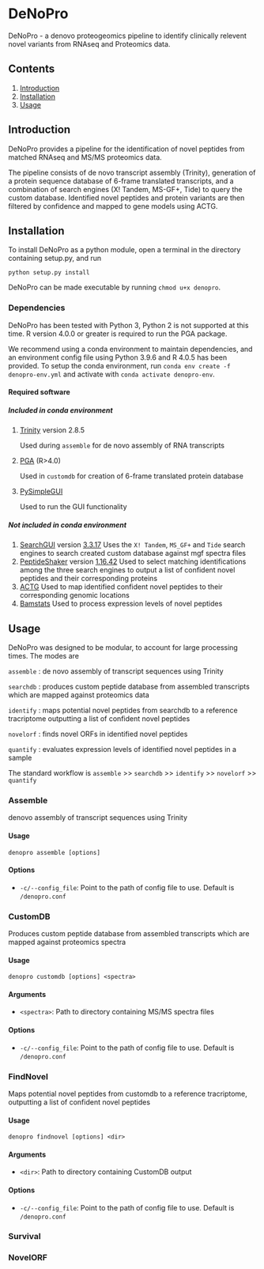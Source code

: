 # DeNoPro

DeNoPro - a denovo proteogeomics pipeline to identify clinically relevent novel variants from RNAseq and Proteomics data.

## Contents ##
1. [Introduction](#introduction)
2. [Installation](#installation)
3. [Usage](#usage)

## Introduction
DeNoPro provides a pipeline for the identification of novel peptides from matched RNAseq and MS/MS proteomics data. 

The pipeline consists of de novo transcript assembly (Trinity), generation of a protein sequence database of 6-frame translated transcripts, and a combination of search engines (X! Tandem, MS-GF+, Tide) to query the custom database. Identified novel peptides and protein variants are then filtered by confidence and mapped to gene models using ACTG.  


## Installation
To install DeNoPro as a python module, open a terminal in the directory containing setup.py, and run
```
python setup.py install
```
DeNoPro can be made executable by running `chmod u+x denopro`.

### Dependencies

DeNoPro has been tested with Python 3, Python 2 is not supported at this time. R version 4.0.0 or greater is required to run the PGA package. 

We recommend using a conda environment to maintain dependencies, and an environment config file using Python 3.9.6 and R 4.0.5 has been provided. To setup the conda environment, run `conda env create -f denopro-env.yml` and activate with `conda activate denopro-env`.

#### Required software

##### Included in conda environment
1. [Trinity](https://github.com/trinityrnaseq/trinityrnaseq/wiki) version 2.8.5
    
    Used during `assemble` for de novo assembly of RNA transcripts 

2. [PGA](https://github.com/wenbostar/PGA) (R>4.0)
    
    Used in `customdb` for creation of 6-frame translated protein database 

3. [PySimpleGUI](https://github.com/PySimpleGUI/PySimpleGUI)
    
    Used to run the GUI functionality

##### Not included in conda environment
1. [SearchGUI](https://compomics.github.io/projects/searchgui) version [3.3.17](https://mvnrepository.com/artifact/eu.isas.searchgui/SearchGUI/3.3.17)
    Uses the `X! Tandem`, `MS_GF+` and `Tide` search engines to search created custom database against mgf spectra files
2. [PeptideShaker](https://compomics.github.io/projects/peptide-shaker) version [1.16.42](https://mvnrepository.com/artifact/eu.isas.peptideshaker/PeptideShaker/1.16.42)
    Used to select matching identifications among the three search engines to output a list of confident novel peptides and their corresponding proteins
3. [ACTG](https://academic.oup.com/bioinformatics/article/33/8/1218/2748210)
    Used to map identified confident novel peptides to their corresponding genomic locations
4. [Bamstats](https://github.com/guigolab/bamstats)
    Used to process expression levels of novel peptides 

## Usage

DeNoPro was designed to be modular, to account for large processing times. The modes are

`assemble` : de novo assembly of transcript sequences using Trinity

`searchdb` : produces custom peptide database from assembled transcripts which are mapped against proteomics data

`identify` : maps potential novel peptides from searchdb to a reference tracriptome outputting a list of confident novel peptides

`novelorf` : finds novel ORFs in identified novel peptides

`quantify` : evaluates expression levels of identified novel peptides in a sample

The standard workflow is 
    `assemble` >> `searchdb` >> `identify` >> `novelorf` >> `quantify`

### Assemble 
denovo assembly of transcript sequences using Trinity

#### Usage
```
denopro assemble [options]
```

#### Options
* `-c/--config_file`: Point to the path of config file to use. Default is `/denopro.conf`

### CustomDB 
Produces custom peptide database from assembled transcripts which are mapped against proteomics spectra

#### Usage
```
denopro customdb [options] <spectra>
```

#### Arguments
* `<spectra>`: Path to directory containing MS/MS spectra files

#### Options
* `-c/--config_file`: Point to the path of config file to use. Default is `/denopro.conf`


### FindNovel 
Maps potential novel peptides from customdb to a reference tracriptome, outputting a list of confident novel peptides

#### Usage
```
denopro findnovel [options] <dir>
```

#### Arguments
* `<dir>`: Path to directory containing CustomDB output

#### Options
* `-c/--config_file`: Point to the path of config file to use. Default is `/denopro.conf`


### Survival


### NovelORF
